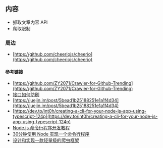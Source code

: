 ## 内容

-   抓取文章内容 API
-   爬取限制

### 周边

-   [https://github.com/cheeriojs/cheerio](https://github.com/cheeriojs/cheerio)

#### 参考链接

-   [https://github.com/ZY2071/Crawler-for-Github-Trending](https://github.com/ZY2071/Crawler-for-Github-Trending)
-   [接口如何防刷](https://github.com/Advanced-Frontend/Daily-Interview-Question/issues/254)
-   [https://juejin.im/post/5bead1b25188251e1a1f4d34](https://juejin.im/post/5bead1b25188251e1a1f4d34)
-   [https://dev.to/int0h/creating-a-cli-for-your-node-js-app-using-typescript-124p](https://dev.to/int0h/creating-a-cli-for-your-node-js-app-using-typescript-124p)
-   [Node.js 命令行程序开发教程](https://www.kancloud.cn/kancloud/command-line-with-node#/catalog)
-   [30分钟使用 Node 实现一个命令行程序](https://zhuanlan.zhihu.com/p/28705824)
-   [设计和实现一款轻量级的爬虫框架](https://zhuanlan.zhihu.com/p/32936993)